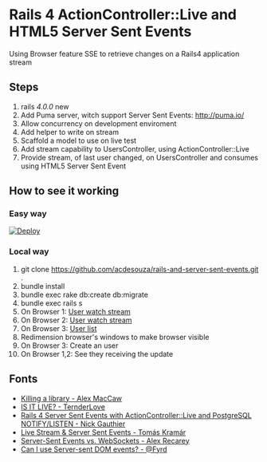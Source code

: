 # Rails 4 ActionController::Live and HTML5 Server Sent Events

Using Browser feature SSE to retrieve changes on a Rails4 application stream

## Steps

  1. rails _4.0.0_ new <project>
  1. Add Puma server, witch support Server Sent Events: http://puma.io/
  1. Allow concurrency on development enviroment
  1. Add helper to write on stream
  1. Scaffold a model to use on live test
  1. Add stream capability to UsersController, using ActionController::Live
  1. Provide stream, of last user changed, on UsersController and consumes using HTML5 Server Sent Event

## How to see it working

### Easy way

 [![Deploy](https://www.herokucdn.com/deploy/button.png)](https://heroku.com/deploy?template=https://github.com/acdesouza/rails-and-server-sent-events)

### Local way

  1. git clone https://github.com/acdesouza/rails-and-server-sent-events.git .
  1. bundle install
  1. bundle exec rake db:create db:migrate
  1. bundle exec rails s
  1. On Browser 1: [User watch stream](http://localhost:3000)
  1. On Browser 2: [User watch stream](http://localhost:3000)
  1. On Browser 3: [User list](http://localhost:3000/users)
  1. Redimension browser's windows to make browser visible
  1. On Browser 3: Create an user
  1. On Browser 1,2: See they receiving the update

## Fonts
  * [Killing a library - Alex MacCaw](http://blog.alexmaccaw.com/killing-a-library)
  * [IS IT LIVE? - TernderLove](http://tenderlovemaking.com/2012/07/30/is-it-live.html)
  * [Rails 4 Server Sent Events with ActionController::Live and PostgreSQL NOTIFY/LISTEN - Nick Gauthier](http://ngauthier.com/2013/02/rails-4-sse-notify-listen.html)
  * [Live Stream & Server Sent Events - Tomás Kramár](http://www.slideshare.net/tkramar/sse-14502043)
  * [Server-Sent Events vs. WebSockets - Alex Recarey](http://stackoverflow.com/a/5326159/436552)
  * [Can I use Server-sent DOM events? - @Fyrd](http://caniuse.com/eventsource)

